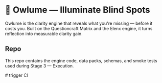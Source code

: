 # 🦉 Owlume — Illuminate Blind Spots

Owlume is the clarity engine that reveals what you're missing — before it costs you.
Built on the Questioncraft Matrix and the Elenx engine, it turns reflection into measurable clarity gain.

## Repo
This repo contains the engine code, data packs, schemas, and smoke tests used during Stage 3 — Execution.

#   t r i g g e r   C I  
 